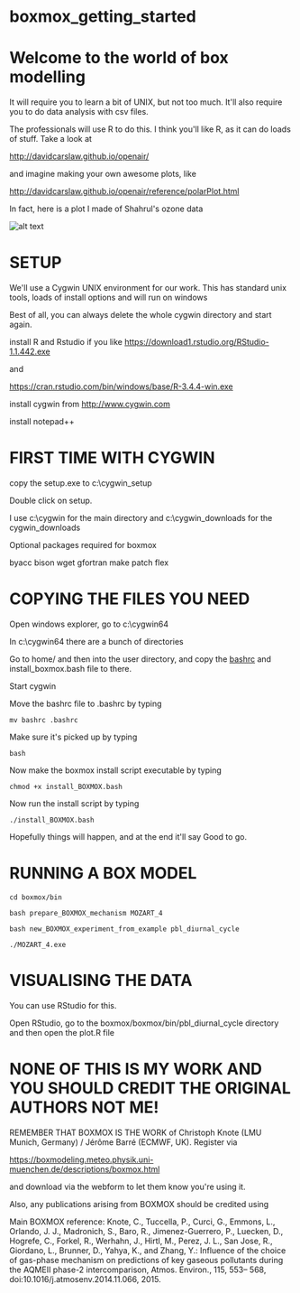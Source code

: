 # boxmox_getting_started

Welcome to the world of box modelling
=====================================

It will require you to learn a bit of UNIX, but not too much.  It'll also require you to do data analysis with csv files.

The professionals will use R to do this.  I think you'll like R, as it can do loads of stuff.  Take a look at

http://davidcarslaw.github.io/openair/

and imagine making your own awesome plots, like

http://davidcarslaw.github.io/openair/reference/polarPlot.html

In fact, here is a plot I made of Shahrul's ozone data

![alt text](https://github.com/ptg21/boxmox_getting_started/blob/master/Rplot.png)


SETUP
=====

We'll use a Cygwin UNIX environment for our work.  This has standard unix tools, loads of install options and will run on windows

Best of all, you can always delete the whole cygwin directory and start again.

install R and Rstudio if you like https://download1.rstudio.org/RStudio-1.1.442.exe 

and 

https://cran.rstudio.com/bin/windows/base/R-3.4.4-win.exe



install cygwin from http://www.cygwin.com

install notepad++

FIRST TIME WITH CYGWIN
======================

copy the setup.exe to c:\cygwin_setup

Double click on setup.

I use c:\cygwin for the main directory and c:\cygwin_downloads for the cygwin_downloads

Optional packages required for boxmox

byacc
bison
wget
gfortran
make
patch
flex

COPYING THE FILES YOU NEED
==========================

Open windows explorer, go to c:\cygwin64

In c:\cygwin64 there are a bunch of directories

Go to home/ and then into the user directory, and copy the [bashrc](../blob/master/bashrc)
and install_boxmox.bash file to there.

Start cygwin

Move the bashrc file to .bashrc by typing

```mv bashrc .bashrc```

Make sure it's picked up by typing

```bash```

Now make the boxmox install script executable by typing

```chmod +x install_BOXMOX.bash```

Now run the install script by typing

```./install_BOXMOX.bash```

Hopefully things will happen, and at the end it'll say Good to go.

RUNNING A BOX MODEL
===================

```cd boxmox/bin```

```bash prepare_BOXMOX_mechanism MOZART_4```

```bash new_BOXMOX_experiment_from_example pbl_diurnal_cycle```

```./MOZART_4.exe```

VISUALISING THE DATA
====================

You can use RStudio for this.

Open RStudio, go to the boxmox/boxmox/bin/pbl_diurnal_cycle directory and then open the plot.R file

NONE OF THIS IS MY WORK AND YOU SHOULD CREDIT THE ORIGINAL AUTHORS NOT ME!
==========================================================================

REMEMBER THAT BOXMOX IS THE WORK of Christoph Knote (LMU Munich, Germany) / Jérôme Barré (ECMWF, UK).
Register via 

https://boxmodeling.meteo.physik.uni-muenchen.de/descriptions/boxmox.html

and download via the webform to let them know you're using it.

Also, any publications arising from BOXMOX should be credited using

Main BOXMOX reference:
Knote, C., Tuccella, P., Curci, G., Emmons, L., Orlando, J. J., Madronich, S., Baro, R., Jimenez-Guerrero, P., Luecken, D., Hogrefe, C., Forkel, R., Werhahn, J., Hirtl, M., Perez, J. L., San Jose, R., Giordano, L., Brunner, D., Yahya, K., and Zhang, Y.: Influence of the choice of gas-phase mechanism on predictions of key gaseous pollutants during the AQMEII phase-2 intercomparison, Atmos. Environ., 115, 553– 568, doi:10.1016/j.atmosenv.2014.11.066, 2015.
